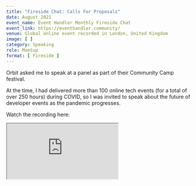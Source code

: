 ```yaml
---
title: "Fireside Chat: Calls For Proposals"
date: August 2021
event_name: Event Handler Monthly Fireside Chat
event_link: https://eventhandler.community/
venue: Global online event recorded in London, United Kingdom
image: [ ]
category: Speaking
role: Meetup
format: [ Fireside ]
---
```


Orbit asked me to speak at a panel as part of their Community Camp festival.

At the time, I had delivered more than 100 online tech events (for a total of over 250 hours) during COVID, so I was invited to speak about the future of developer events as the pandemic progresses.

Watch the recording here:

<div class="embed-responsive embed-responsive-16by9">
  <iframe class="embed-responsive-item" src="https://www.youtube.com/embed/EX13-eAzgB4" allowfullscreen></iframe>
</div><br/>
